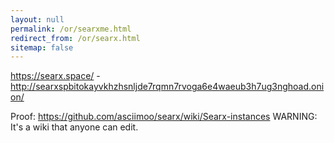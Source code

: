 ```yaml
---
layout: null
permalink: /or/searxme.html
redirect_from: /or/searx.html
sitemap: false
---
```


https://searx.space/ - http://searxspbitokayvkhzhsnljde7rqmn7rvoga6e4waeub3h7ug3nghoad.onion/

Proof: https://github.com/asciimoo/searx/wiki/Searx-instances
       WARNING: It's a wiki that anyone can edit.
